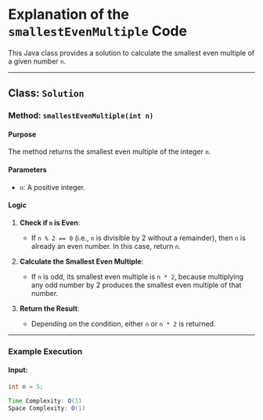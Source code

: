 # Explanation of the `smallestEvenMultiple` Code

This Java class provides a solution to calculate the smallest even multiple of a given number `n`.

---

## Class: `Solution`

### Method: `smallestEvenMultiple(int n)`

#### **Purpose**
The method returns the smallest even multiple of the integer `n`.

#### **Parameters**
- `n`: A positive integer.

#### **Logic**
1. **Check if `n` is Even**:
   - If `n % 2 == 0` (i.e., `n` is divisible by 2 without a remainder), then `n` is already an even number. In this case, return `n`.

2. **Calculate the Smallest Even Multiple**:
   - If `n` is odd, its smallest even multiple is `n * 2`, because multiplying any odd number by 2 produces the smallest even multiple of that number.

3. **Return the Result**:
   - Depending on the condition, either `n` or `n * 2` is returned.

---

### Example Execution
#### Input:
```java
int n = 5;

Time Complexity: O(1)
Space Complexity: O(1)